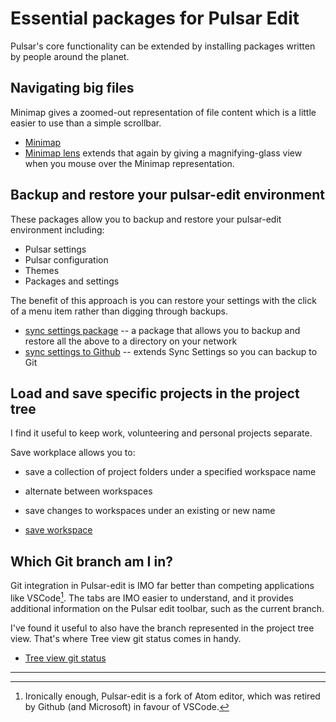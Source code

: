 # Essential packages for Pulsar Edit

Pulsar's core functionality can be extended by installing packages written by people around the planet.

## Navigating big files

Minimap gives a zoomed-out representation of file content which is a little easier to use than a simple scrollbar.

* [Minimap](https://web.pulsar-edit.dev/packages/minimap)
* [Minimap lens](https://web.pulsar-edit.dev/packages/minimap-lens) extends that again by giving a magnifying-glass view when you mouse over the Minimap representation.

## Backup and restore your pulsar-edit environment

These packages allow you to backup and restore your pulsar-edit environment including:
* Pulsar settings
* Pulsar configuration
* Themes
* Packages and settings

The benefit of this approach is you can restore your settings with the click of a menu item rather than digging through backups.

* [sync settings package](https://web.pulsar-edit.dev/packages/sync-settings) -- a package that allows you to backup and restore all the above to a directory on your network
* [sync settings to Github](https://web.pulsar-edit.dev/packages/sync-settings-git-location) -- extends Sync Settings so you can backup to Git

## Load and save specific projects in the project tree

I find it useful to keep work, volunteering and personal projects separate.

Save workplace allows you to:
* save a collection of project folders under a specified workspace name
* alternate between workspaces
* save changes to workspaces under an existing or new name

* [save workspace](https://web.pulsar-edit.dev/packages/save-workspace)

## Which Git branch am I in?

Git integration in Pulsar-edit is IMO far better than competing applications like VSCode[^903b]. The tabs are IMO easier to understand, and it provides additional information on the Pulsar edit toolbar, such as the current branch.

I've found it useful to also have the branch represented in the project tree view. That's where Tree view git status comes in handy.

* [Tree view git status](https://web.pulsar-edit.dev/packages/tree-view-git-status)

---
[^903b]: Ironically enough, Pulsar-edit is a fork of Atom editor, which was retired by Github (and Microsoft) in favour of VSCode.
